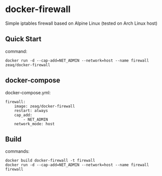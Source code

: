 # docker-firewall
Simple iptables firewall based on Alpine Linux (tested on Arch Linux host)

## Quick Start
command:

    docker run -d --cap-add=NET_ADMIN --network=host --name firewall zeaq/docker-firewall

## docker-compose
docker-compose.yml:

    firewall:
        image: zeaq/docker-firewall
        restart: always
        cap_add:
            - NET_ADMIN
        network_mode: host

## Build
commands:

    docker build docker-firewall -t firewall
    docker run -d --cap-add=NET_ADMIN --network=host --name firewall firewall

